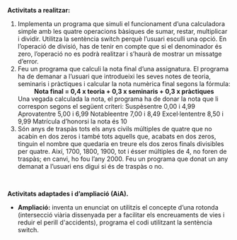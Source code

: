 <p>
  <b>Activitats a realitzar:</b>
</p>
<ol>
  <li>
    Implementa un programa que simuli el funcionament d’una calculadora simple amb les quatre operacions bàsiques de sumar, restar, multiplicar i dividir.
    Utilitza la sentència switch perquè l’usuari esculli una opció. En l’operació de divisió, has de tenir en compte que si el denominador és zero, l’operació no es podrà realitzar i s’haurà de mostrar un missatge d’error.
  </li>
  <li>
    Feu un programa que calculi la nota final d’una assignatura. El programa ha de demanar a l’usuari que introdueixi les seves notes de teoria, seminaris i pràctiques i calcular la nota numèrica final segons la fórmula:
    <div style="text-align: center">
      <b>
      Nota final = 0,4 x teoria + 0,3 x seminaris + 0,3 x pràctiques
    </b>
    </div>
    Una vegada calculada la nota, el programa ha de donar la nota que li correspon segons el següent criteri:
    Suspèsentre 0,00 i 4,99
    Aprovatentre 5,00 i 6,99
    Notableentre 7,00 i 8,49
    Excel·lententre 8,50 i 9,99
    Matrícula d’honorsi la nota és 10
  </li>
  <li>
    Són anys de traspàs tots els anys civils múltiples de quatre que no acabin en dos zeros i també tots aquells que, acabats en dos zeros, tinguin el nombre que quedaria en treure els dos zeros finals divisibles per quatre.
    Així, 1700, 1800, 1900, tot i ésser múltiples de 4, no foren de traspàs; en canvi, ho fou l’any 2000. Feu un programa que donat un any demanat a l’usuari ens digui si és de traspàs o no.
  </li>
</ol>
<br>
<p>
  <b>Activitats adaptades i d’ampliació (AiA).</b>
</p>
<ul>
  <li>
    <b>Ampliació:</b> inventa un enunciat on utilitzis el concepte d’una rotonda (intersecció viària dissenyada per a facilitar els encreuaments de vies i reduir el perill d'accidents), programa el codi utilitzant la sentència switch.
  </li>
</ul>




